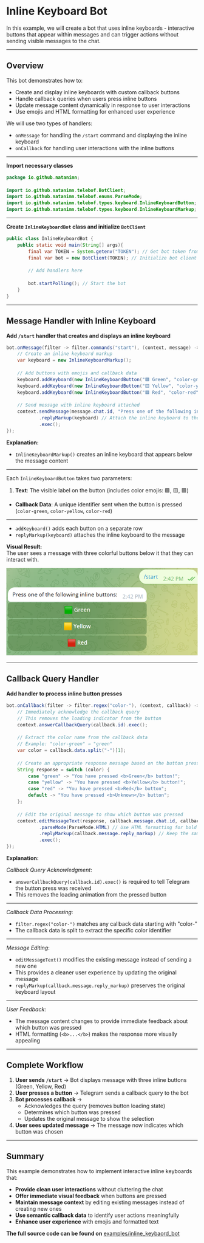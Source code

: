 # Inline Keyboard Bot

In this example, we will create a bot that uses inline keyboards - interactive buttons that appear within messages and can trigger actions without sending visible messages to the chat.

---

## Overview

This bot demonstrates how to:<br>

- Create and display inline keyboards with custom callback buttons
- Handle callback queries when users press inline buttons
- Update message content dynamically in response to user interactions
- Use emojis and HTML formatting for enhanced user experience

We will use two types of handlers:<br>

* `onMessage` for handling the `/start` command and displaying the inline keyboard
* `onCallback` for handling user interactions with the inline buttons

---

**Import necessary classes**

```java
package io.github.natanimn;

import io.github.natanimn.telebof.BotClient;
import io.github.natanimn.telebof.enums.ParseMode;
import io.github.natanimn.telebof.types.keyboard.InlineKeyboardButton;
import io.github.natanimn.telebof.types.keyboard.InlineKeyboardMarkup;
```

---

**Create `InlineKeyboardBot` class and initialize `BotClient`**

```java
public class InlineKeyboardBot {
    public static void main(String[] args){
        final var TOKEN = System.getenv("TOKEN"); // Get bot token from environment variable
        final var bot = new BotClient(TOKEN); // Initialize bot client
        
        // Add handlers here
        
        bot.startPolling(); // Start the bot
    }
}
```

---

## Message Handler with Inline Keyboard

**Add `/start` handler that creates and displays an inline keyboard**

```java
bot.onMessage(filter -> filter.commands("start"), (context, message) -> {
    // Create an inline keyboard markup
    var keyboard = new InlineKeyboardMarkup();
    
    // Add buttons with emojis and callback data
    keyboard.addKeyboard(new InlineKeyboardButton("🟩 Green", "color-green"));
    keyboard.addKeyboard(new InlineKeyboardButton("🟨 Yellow", "color-yellow"));
    keyboard.addKeyboard(new InlineKeyboardButton("🟥 Red", "color-red"));

    // Send message with inline keyboard attached
    context.sendMessage(message.chat.id, "Press one of the following inline buttons: ")
            .replyMarkup(keyboard) // Attach the inline keyboard to the message
            .exec();
});
```

**Explanation:**<br>

- `InlineKeyboardMarkup()` creates an inline keyboard that appears below the message content

---

Each `InlineKeyboardButton` takes two parameters:

   1. **Text**: The visible label on the button (includes color emojis: 🟩, 🟨, 🟥)
   * **Callback Data**: A unique identifier sent when the button is pressed (`color-green`, `color-yellow`, `color-red`)

---

- `addKeyboard()` adds each button on a separate row
- `replyMarkup(keyboard)` attaches the inline keyboard to the message

**Visual Result:**<br>
The user sees a message with three colorful buttons below it that they can interact with.

<img src="/img/ik1.png">

---

## Callback Query Handler

**Add handler to process inline button presses**

```java
bot.onCallback(filter -> filter.regex("color-"), (context, callback) -> {
    // Immediately acknowledge the callback query
    // This removes the loading indicator from the button
    context.answerCallbackQuery(callback.id).exec();

    // Extract the color name from the callback data
    // Example: "color-green" → "green"
    var color = callback.data.split("-")[1];

    // Create an appropriate response message based on the button pressed
    String response = switch (color) {
        case "green" -> "You have pressed <b>Green</b> button!";
        case "yellow" -> "You have pressed <b>Yellow</b> button!";
        case "red" -> "You have pressed <b>Red</b> button";
        default -> "You have pressed <b>Unknown</b> button";
    };

    // Edit the original message to show which button was pressed
    context.editMessageText(response, callback.message.chat.id, callback.message.message_id)
            .parseMode(ParseMode.HTML) // Use HTML formatting for bold text
            .replyMarkup(callback.message.reply_markup) // Keep the same keyboard
            .exec();
});
```

**Explanation:**


*Callback Query Acknowledgment*:<br>

   - `answerCallbackQuery(callback.id).exec()` is required to tell Telegram the button press was received
   - This removes the loading animation from the pressed button

---

*Callback Data Processing*:<br>

   - `filter.regex("color-")` matches any callback data starting with "color-"
   - The callback data is split to extract the specific color identifier

---

*Message Editing*:<br>

   - `editMessageText()` modifies the existing message instead of sending a new one
   - This provides a cleaner user experience by updating the original message
   - `replyMarkup(callback.message.reply_markup)` preserves the original keyboard layout

---
*User Feedback*:

   - The message content changes to provide immediate feedback about which button was pressed
   - HTML formatting (`<b>...</b>`) makes the response more visually appealing

---

## Complete Workflow

1. **User sends `/start`** → Bot displays message with three inline buttons (Green, Yellow, Red)
2. **User presses a button** → Telegram sends a callback query to the bot
3. **Bot processes callback** → 
   - Acknowledges the query (removes button loading state)
   - Determines which button was pressed
   - Updates the original message to show the selection
4. **User sees updated message** → The message now indicates which button was chosen

---

## Summary

This example demonstrates how to implement interactive inline keyboards that:

- **Provide clean user interactions** without cluttering the chat
- **Offer immediate visual feedback** when buttons are pressed
- **Maintain message context** by editing existing messages instead of creating new ones
- **Use semantic callback data** to identify user actions meaningfully
- **Enhance user experience** with emojis and formatted text


**The full source code can be found on** [examples/inline_keybaord_bot](https://github.com/natanimn/telebof/blob/main/examples/long-polling/src/main/java/io/github/natanimn/InlineKeybaordBot.java)
